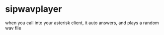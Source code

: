 # sipwavplayer
when you call into your asterisk client, it auto answers, and plays a random wav file
